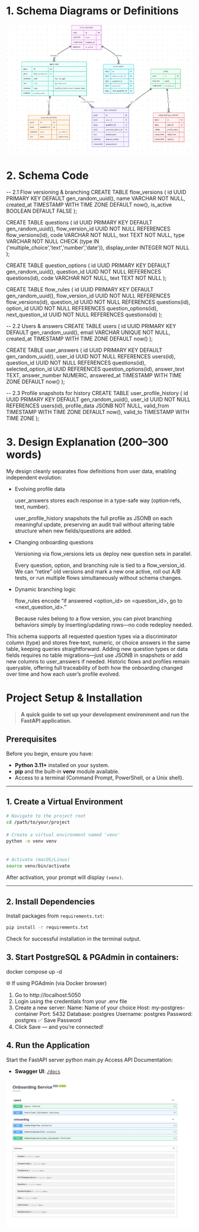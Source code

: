 
# 1. Schema Diagrams or Definitions

![ER Diagram](docs/ERD.png)

# 2. Schema Code

-- 2.1 Flow versioning & branching
CREATE TABLE flow_versions (
  id           UUID PRIMARY KEY DEFAULT gen_random_uuid(),
  name         VARCHAR NOT NULL,
  created_at   TIMESTAMP WITH TIME ZONE DEFAULT now(),
  is_active    BOOLEAN DEFAULT FALSE
);

CREATE TABLE questions (
  id             UUID PRIMARY KEY DEFAULT gen_random_uuid(),
  flow_version_id UUID NOT NULL REFERENCES flow_versions(id),
  code           VARCHAR NOT NULL,
  text           TEXT NOT NULL,
  type           VARCHAR NOT NULL CHECK (type IN ('multiple_choice','text','number','date')),
  display_order  INTEGER NOT NULL
);

CREATE TABLE question_options (
  id          UUID PRIMARY KEY DEFAULT gen_random_uuid(),
  question_id UUID NOT NULL REFERENCES questions(id),
  code        VARCHAR NOT NULL,
  text        TEXT NOT NULL
);

CREATE TABLE flow_rules (
  id               UUID PRIMARY KEY DEFAULT gen_random_uuid(),
  flow_version_id  UUID NOT NULL REFERENCES flow_versions(id),
  question_id      UUID NOT NULL REFERENCES questions(id),
  option_id        UUID NOT NULL REFERENCES question_options(id),
  next_question_id UUID NOT NULL REFERENCES questions(id)
);

-- 2.2 Users & answers
CREATE TABLE users (
  id          UUID PRIMARY KEY DEFAULT gen_random_uuid(),
  email       VARCHAR UNIQUE NOT NULL,
  created_at  TIMESTAMP WITH TIME ZONE DEFAULT now()
);

CREATE TABLE user_answers (
  id                 UUID PRIMARY KEY DEFAULT gen_random_uuid(),
  user_id            UUID NOT NULL REFERENCES users(id),
  question_id        UUID NOT NULL REFERENCES questions(id),
  selected_option_id UUID REFERENCES question_options(id),
  answer_text        TEXT,
  answer_number      NUMERIC,
  answered_at        TIMESTAMP WITH TIME ZONE DEFAULT now()
);

-- 2.3 Profile snapshots for history
CREATE TABLE user_profile_history (
  id           UUID PRIMARY KEY DEFAULT gen_random_uuid(),
  user_id      UUID NOT NULL REFERENCES users(id),
  profile_data JSONB NOT NULL,
  valid_from   TIMESTAMP WITH TIME ZONE DEFAULT now(),
  valid_to     TIMESTAMP WITH TIME ZONE
);

# 3. Design Explanation (200–300 words)

My design cleanly separates flow definitions from user data, enabling independent evolution:

- Evolving profile data

    user_answers stores each response in a type-safe way (option‐refs, text, number).

    user_profile_history snapshots the full profile as JSONB on each meaningful update, preserving an audit trail without altering table structure when new fields/questions are added.

- Changing onboarding questions

    Versioning via flow_versions lets us deploy new question sets in parallel.

    Every question, option, and branching rule is tied to a flow_version_id. We can “retire” old versions and mark a new one active, roll out A/B tests, or run multiple flows simultaneously without schema changes.

- Dynamic branching logic

    flow_rules encode “if answered <option_id> on <question_id>, go to <next_question_id>.”

    Because rules belong to a flow version, you can pivot branching behaviors simply by inserting/updating rows—no code redeploy needed.

This schema supports all requested question types via a discriminator column (type) and stores free‐text, numeric, or choice answers in the same table, keeping queries straightforward. Adding new question types or data fields requires no table migrations—just use JSONB in snapshots or add new columns to user_answers if needed. Historic flows and profiles remain queryable, offering full traceability of both how the onboarding changed over time and how each user’s profile evolved.



# Project Setup & Installation

> **A quick guide to set up your development environment and run the FastAPI application.**


## Prerequisites

Before you begin, ensure you have:

- **Python 3.11+** installed on your system.
- **pip** and the built-in **venv** module available.
- Access to a terminal (Command Prompt, PowerShell, or a Unix shell).

---

## 1. Create a Virtual Environment

```bash
# Navigate to the project root
cd /path/to/your/project

# Create a virtual environment named 'venv'
python -m venv venv


# Activate (macOS/Linux)
source venv/bin/activate
```

After activation, your prompt will display `(venv)`.

---

## 2. Install Dependencies

Install packages from `requirements.txt`:

```bash
pip install -r requirements.txt
```

Check for successful installation in the terminal output.


## 3. Start PostgreSQL & PGAdmin in containers:
docker compose up -d

🌐 If using PGAdmin (via Docker browser)
1. Go to http://localhost:5050
2. Login using the credentials from your .env file
3. Create a new server:
    Name: Name of your choice
    Host: my-postgres-container
    Port: 5432
    Database: postgres
    Username: postgres
    Password: postgres
    ✅ Save Password
4. Click Save — and you’re connected!

## 4. Run the Application

Start the FastAPI server python main.py
Access API Documentation:
- **Swagger UI**: [`/docs`](http://127.0.0.1:8000/docs)

![API Docs](docs/api.jpg)




